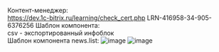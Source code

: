 Контент-менеджер: <br>
https://dev.1c-bitrix.ru/learning/check_cert.php
LRN-416958-34-905-6376256
Шаблон компонента: <br>
csv - экспортированный инфоблок<br>
Шаблон компонента news.list:
![image](https://user-images.githubusercontent.com/98646246/175771026-04948ca5-ab92-4cd0-886c-90291ed1fc79.png)
![image](https://user-images.githubusercontent.com/98646246/175771159-1fa7f688-17f2-4cb2-ad5c-546b3583c6ae.png)
